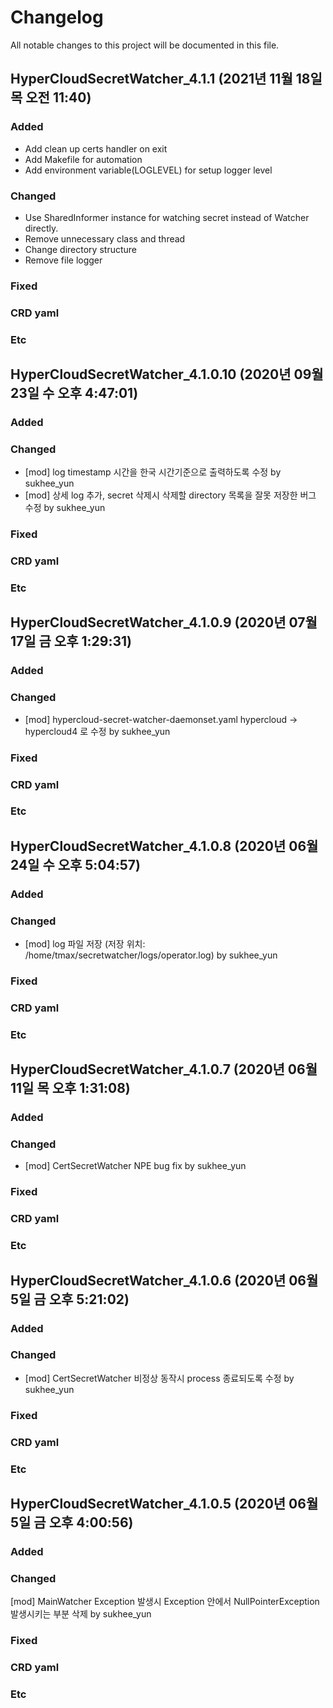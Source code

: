 # Changelog
All notable changes to this project will be documented in this file.

<!-------------------- v4.1.1 start -------------------->

## HyperCloudSecretWatcher_4.1.1 (2021년 11월 18일 목 오전  11:40)

### Added
- Add clean up certs handler on exit
- Add Makefile for automation
- Add environment variable(LOGLEVEL) for setup logger level

### Changed
- Use SharedInformer instance for watching secret instead of Watcher directly.
- Remove unnecessary class and thread
- Change directory structure
- Remove file logger

### Fixed

### CRD yaml

### Etc

<!--------------------- v4.1.1 end --------------------->

<!-------------------- v4.1.0.10 start -------------------->

## HyperCloudSecretWatcher_4.1.0.10 (2020년 09월 23일 수 오후  4:47:01)

### Added

### Changed
  - [mod] log timestamp 시간을 한국 시간기준으로 출력하도록 수정 by sukhee_yun
  - [mod] 상세 log 추가, secret 삭제시 삭제할 directory 목록을 잘못 저장한 버그 수정 by sukhee_yun

### Fixed

### CRD yaml

### Etc

<!--------------------- v4.1.0.10 end --------------------->

<!-------------------- v4.1.0.9 start -------------------->

## HyperCloudSecretWatcher_4.1.0.9 (2020년 07월 17일 금 오후  1:29:31)

### Added

### Changed
  - [mod] hypercloud-secret-watcher-daemonset.yaml hypercloud -> hypercloud4 로 수정 by sukhee_yun

### Fixed

### CRD yaml

### Etc

<!--------------------- v4.1.0.9 end --------------------->

<!-------------------- v4.1.0.8 start -------------------->

## HyperCloudSecretWatcher_4.1.0.8 (2020년 06월 24일 수 오후  5:04:57)

### Added

### Changed
  - [mod] log 파일 저장 (저장 위치: /home/tmax/secretwatcher/logs/operator.log) by sukhee_yun

### Fixed

### CRD yaml

### Etc

<!--------------------- v4.1.0.8 end --------------------->

<!-------------------- v4.1.0.7 start -------------------->

## HyperCloudSecretWatcher_4.1.0.7 (2020년 06월 11일 목 오후  1:31:08)

### Added

### Changed
  - [mod] CertSecretWatcher NPE bug fix by sukhee_yun

### Fixed

### CRD yaml

### Etc

<!--------------------- v4.1.0.7 end --------------------->

<!-------------------- v4.1.0.6 start -------------------->

## HyperCloudSecretWatcher_4.1.0.6 (2020년 06월  5일 금 오후  5:21:02)

### Added

### Changed
  - [mod] CertSecretWatcher 비정상 동작시 process 종료되도록 수정 by sukhee_yun

### Fixed

### CRD yaml

### Etc

<!--------------------- v4.1.0.6 end --------------------->

<!-------------------- v4.1.0.5 start -------------------->

## HyperCloudSecretWatcher_4.1.0.5 (2020년 06월  5일 금 오후  4:00:56)

### Added

### Changed
[mod] MainWatcher Exception 발생시 Exception 안에서 NullPointerException 발생시키는 부분 삭제 by sukhee_yun

### Fixed

### CRD yaml

### Etc

<!--------------------- v4.1.0.5 end --------------------->
